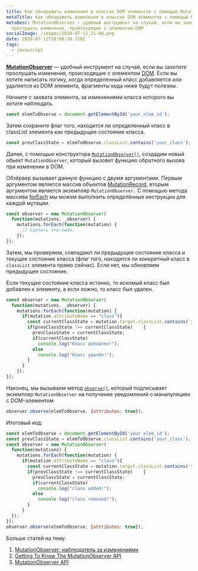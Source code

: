 ```yaml
---
title: Как обнаружить изменения в классах DOM элементов с помощью MutationObserver
metaTitle: Как обнаружить изменения в классах DOM элементов с помощью MutationObserver
metaDesc: MutationObserver — удобный инструмент на случай, если вы захотите
  прослушать изменения, происходящие с элементом DOM
socialImage: /images/2020-07-12_21-08.png
date: 2020-07-12T18:08:10.710Z
tags:
  - javascript
---
```

**[MutationObserver](https://developer.mozilla.org/en-US/docs/Web/API/MutationObserver)** — удобный инструмент на случай, если вы захотите прослушать изменения, происходящие с элементом [DOM](https://developer.mozilla.org/en-US/docs/Web/API/Document_Object_Model). Если вы хотите написать логику, когда определенный класс добавляется или удаляется из  DOM элемента, фрагменты кода ниже будут полезны.

Начните с захвата элемента, за изменениями класса которого вы хотите наблюдать.

```javascript
const elemToObserve = document.getElementById('your_elem_id');
```

Затем сохраните флаг того, находится ли определенный класс в classList элемента как предыдущее состояние класса.

```javascript
const prevClassState = elemToObserve.classList.contains('your_class');
```

Далее, с помощью конструктора [`MutationObserver()`](https://developer.mozilla.org/ru/docs/Web/API/MutationObserver/MutationObserver), создадим новый обьект `MutationObserver`, который вызовет функцию обратного вызова при изменении в DOM.

Обзёрвер вызывает данную функцию с двумя аргументами. Первым аргументом является массив объектов [MutationRecord](https://developer.mozilla.org/en-US/docs/Web/API/MutationRecord), вторым аргументом является экземпляр `MutationObserver.` С помощью метода массива [forEach](https://developer.mozilla.org/en-US/docs/Web/JavaScript/Reference/Global_Objects/Array/forEach) мы можем выполнить определённые инструкции для каждой мутации.

```javascript
const observer = new MutationObserver(
  function(mutations, _observer) {
    mutations.forEach(function(mutation) {
      // Сделать что-либо.
    });
});
```

Затем, мы проверяем, совпадают ли предыдущее состояние класса и текущее состояние класса (флаг того, находится ли конкретный класс в `classList` элемента прямо сейчас). Если нет, мы обновляем предыдущее состояние.

Если текущее состояние класса истинно, то искомый класс был добавлен к элементу, а если ложно, то класс был удален.

```javascript
const observer = new MutationObserver(
  function(mutations, _observer) {
    mutations.forEach(function(mutation) {
      if(mutation.attributeName == "class"){
        const currentClassState = mutation.target.classList.contains('your_class');
        if(prevClassState !== currentClassState)    {
          prevClassState = currentClassState;
          if(currentClassState)
            console.log("Класс добавлен!");
          else
            console.log("Класс удалён!");
        }
      }
    });
});
```

Наконец, мы вызываем метод [`observe()`](https://developer.mozilla.org/ru/docs/Web/API/MutationObserver/observe), который подписывает экземпляр `MutationObserver` на получение уведомлений о манипуляциях с DOM-элементом

```javascript
observer.observe(elemToObserve, {attributes: true});
```

Итоговый код:

```javascript
const elemToObserve = document.getElementById('your_elem_id');
const prevClassState = elemToObserve.classList.contains('your_class');
const observer = new MutationObserver(
  function(mutations) {
    mutations.forEach(function(mutation) {
      if(mutation.attributeName == "class"){
        const currentClassState = mutation.target.classList.contains('your_class');
        if(prevClassState !== currentClassState)    {
          prevClassState = currentClassState;
          if(currentClassState)
            console.log("class added!");
          else
            console.log("class removed!");
        }
      }
  });
});
observer.observe(elemToObserve, {attributes: true});
```

Больше статей на тему:

1. [MutationObserver: наблюдатель за изменениями](https://learn.javascript.ru/mutation-observer)
2. [Getting To Know The MutationObserver API](https://www.smashingmagazine.com/2019/04/mutationobserver-api-guide/)
3. [MutationObserver API](https://davidwalsh.name/mutationobserver-api)